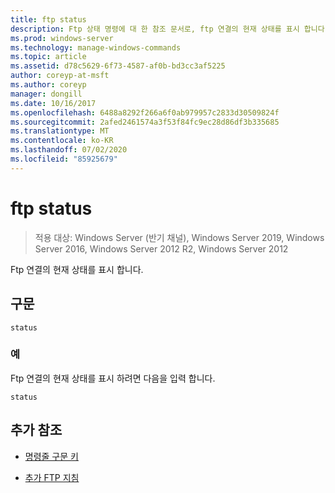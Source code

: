 ```yaml
---
title: ftp status
description: Ftp 상태 명령에 대 한 참조 문서로, ftp 연결의 현재 상태를 표시 합니다.
ms.prod: windows-server
ms.technology: manage-windows-commands
ms.topic: article
ms.assetid: d78c5629-6f73-4587-af0b-bd3cc3af5225
author: coreyp-at-msft
ms.author: coreyp
manager: dongill
ms.date: 10/16/2017
ms.openlocfilehash: 6488a8292f266a6f0ab979957c2833d30509824f
ms.sourcegitcommit: 2afed2461574a3f53f84fc9ec28d86df3b335685
ms.translationtype: MT
ms.contentlocale: ko-KR
ms.lasthandoff: 07/02/2020
ms.locfileid: "85925679"
---
```

# <a name="ftp-status"></a>ftp status

> 적용 대상: Windows Server (반기 채널), Windows Server 2019, Windows Server 2016, Windows Server 2012 R2, Windows Server 2012

Ftp 연결의 현재 상태를 표시 합니다.

## <a name="syntax"></a>구문

```
status
```

### <a name="examples"></a>예

Ftp 연결의 현재 상태를 표시 하려면 다음을 입력 합니다.

```
status
```

## <a name="additional-references"></a>추가 참조

- [명령줄 구문 키](command-line-syntax-key.md)

- [추가 FTP 지침](https://docs.microsoft.com/previous-versions/orphan-topics/ws.10/cc756013(v=ws.10))
